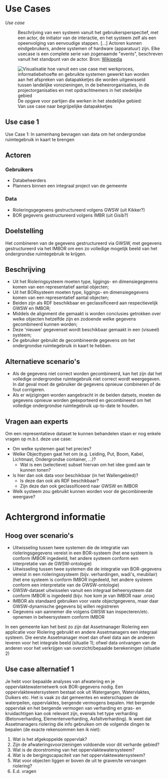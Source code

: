 # Use Cases

<dfn data-lt="Use case">Use case</dfn>
<dd>Beschrijving van een systeem vanuit het gebruikersperspectief, met een actor, de initiator van de interactie, en het systeem zelf als een opeenvolging van eenvoudige stappen. […] Actoren kunnen eindgebruikers, andere systemen of hardware (apparatuur) zijn. Elke usecase is een complete serie van zogenaamde "events", beschreven vanuit het standpunt van de actor. Bron: <a href="https://nl.wikipedia.org/wiki/Usecase">Wikipedia</a></dd>

<figure>
<img src="./h/media/werkwijzeusecases.png" alt="Visualisatie hoe vanuit een use case met werkproces, informatiebehoefte en gebruikte systemen gewerkt kan worden aan het afspreken van datapakketjes die worden uitgewisseld tussen landelijke vorozieningen, in de beheerorganisaties, in de projectorganisaties en met opdrachtnemers in het stedelijke gebied">
<figcaption>De opgave voor partijen die werken in het stedelijke gebied: Van use case naar begrijpelijke datapakketjes</caption>
</figure>


## Use case 1 

Use Case 1: In samenhang bevragen van data om het ondergrondse ruimtegebruik in kaart te brengen

## Actoren

### Gebruikers

* Databeheerders
* Planners binnen een integraal project van de gemeente

### Data

* Rioleringsgegevens gestructureerd volgens GWSW (uit Kikker?)
* BOR gegevens gestructureerd volgens IMBR (uit Gisib?)

## Doelstelling

Het combineren van de gegevens gestructureerd via GWSW, met gegevens gestructureerd via het IMBOR om een zo volledige mogelijk beeld van het ondergrondse ruimtegebruik te krijgen.

## Beschrijving

* Uit het Rioleringsysteem moeten type, liggings- en dimensiegegevens komen van een representatief aantal objecten;
* Uit het BORsysteem moeten type, liggings- en dimensiegegevens komen van een representatief aantal objecten;
* Beiden zijn als RDF beschikbaar en geclassificeerd aan respectievelijk GWSW en IMBOR;
* Middels de alignment die gemaakt is worden conclusies getrokken over welke objecten hetzelfde zijn en zodoende welke gegevens gecombineerd kunnen worden;
* Deze 'nieuwe' gegevenset wordt beschikbaar gemaakt in een (visueel) systeem;
* De gebruiker gebruikt de gecombineerde gegevens om het ondergrondse ruimtegebruik in kaart te hebben.

## Alternatieve scenario's

* Als de gegevens niet correct worden gecombineerd, kan het zijn dat het volledige ondergrondse ruimtegebruik niet correct wordt weergegeven. In dat geval moet de gebruiker de gegevens opnieuw combineren of de fout corrigeren.
* Als er wijzigingen worden aangebracht in de beiden datsets, moeten de gegevens opnieuw worden geëxporteerd en gecombineerd om het volledige ondergrondse ruimtegebruik up-to-date te houden.

## Vragen aan experts

Om een representatieve dataset te kunnen behandelen staan er nog enkele vragen op m.b.t. deze use case:

<ul>
<li>Om welke systemen gaat het precies?
<li>Welke Objecttypen gaat het om (e.g. Leiding, Put, Boom, Kabel, Lichtmast, Ondergrondse container, ...)?
<ul><li>Wat is een (selectieve) subset hiervan om het idee goed aan te kunnen tonen?</li></ul>
<li>Is hier dan ook data voor beschikbaar (in het Wallengebied)?
<ul><li>Is deze dan ook als RDF beschikbaar?
<li>Zijn deze dan ook geclassificeerd naar GWSW en IMBOR</li></ul>
<li> Welk systeem zou gebruikt kunnen worden voor de gecombineerde weergave? </li></ul>

# Achtergrond informatie

## Hoog over scenario's

* Uitwisseling tussen twee systemen die de integratie van rioleringsgegevens vereist in een BOR-systeem (het ene systeem is conform IMBOR ingedeeld, het andere systeem conform een interpretatie van de GWSW-ontologie)
* Uitwisseling tussen twee systemen die de integratie van BOR-gegevens vereist in een rioleringssysteem (bijv. verhardingen, wadi's, meubilair) (het ene systeem is conform IMBOR ingedeeld, het andere systeem conform een interpretatie van de GWSW-ontologie)
* GWSW-dataset uitwisselen vanuit een integraal beheersysteem dat conform IMBOR is ingedeeld (bijv. hoe kom je van IMBOR naar .orox)
* IMBOR als standaard gebruiken voor vaste objectgegevens, maar daar GWSW-dynamische gegevens bij willen registreren
* Gegevens van aannemer die volgens GWSW kan inspecteren/etc. opnemen in beheersysteem conform IMBOR

In een gemeente kan het best zo zijn dat Assetmanager Riolering een applicatie voor Riolering gebruikt en andere Assetmanagers een integraal systeem. Die eerste Assetmanager moet dan ofwel data aan de anderen leveren voor het integrale beeld (situatie 1); ofwel data ontvangen van de anderen voor het verkrijgen van overzicht/bepaalde berekeningen (situatie 2)

## Use case alternatief 1

Je hebt voor bepaalde analyses van afwatering en je oppervlaktewaternetwerk ook BOR-gegevens nodig. Een oppervlaktewatersysteem bestaat ook uit Watergangen, Watervlaktes, Duikers etc. Het is vaak zo dat gemeentes en waterschappen de waterpeilen, oppervlaktes, bergende vermogens bepalen. Het bergende oppervlak en het bergende vermogen van verharding en gras- en kruidachtigen kan ook relevant zijn, evenals het type verharding (Betonverharding, Elementenverharding, Asfaltverharding). Ik weet dat Assetmanagers riolering die info gebruiken om de volgende dingen te bepalen (de exacte rekensommen ken ik niet):

1. Wat is het afgekoppelde oppervlak?
2. Zijn de afwateringsvoorzieningen voldoende voor dit verharde gebied?
3. Wat is de doorstroming van het oppervlaktewatersysteem?
4. Wat is de bergingscapaciteit van het oppervlaktewatersysteem?
5. Wat voor objecten liggen er boven de uit te graven/te vervangen riolering?
6. E.d. vragen

